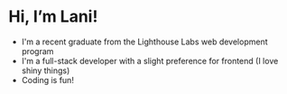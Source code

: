 # Hi, I’m Lani!

- I'm a recent graduate from the Lighthouse Labs web development program
- I'm a full-stack developer with a slight preference for frontend (I love shiny things)
- Coding is fun!


<!---
oatmilkies/oatmilkies is a ✨ special ✨ repository because its `README.md` (this file) appears on your GitHub profile.
You can click the Preview link to take a look at your changes.
--->
